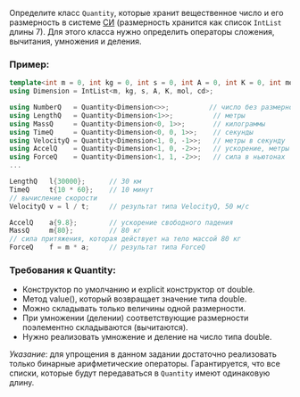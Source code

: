 Определите класс `Quantity`, которые хранит вещественное число и его размерность в системе [СИ][1] (размерность хранится как список `IntList` длины 7). Для этого класса нужно определить операторы сложения, вычитания, умножения и деления.

### Пример:

```cpp
template<int m = 0, int kg = 0, int s = 0, int A = 0, int K = 0, int mol = 0, int cd = 0>
using Dimension = IntList<m, kg, s, A, K, mol, cd>;

using NumberQ   = Quantity<Dimension<>>;          // число без размерности
using LengthQ   = Quantity<Dimension<1>>;          // метры
using MassQ     = Quantity<Dimension<0, 1>>;       // килограммы
using TimeQ     = Quantity<Dimension<0, 0, 1>>;    // секунды
using VelocityQ = Quantity<Dimension<1, 0, -1>>;   // метры в секунду
using AccelQ    = Quantity<Dimension<1, 0, -2>>;   // ускорение, метры в секунду в квадрате
using ForceQ    = Quantity<Dimension<1, 1, -2>>;   // сила в ньютонах
...

LengthQ   l{30000};      // 30 км
TimeQ     t{10 * 60};    // 10 минут
// вычисление скорости
VelocityQ v = l / t;     // результат типа VelocityQ, 50 м/с

AccelQ    a{9.8};        // ускорение свободного падения
MassQ     m{80};         // 80 кг
// сила притяжения, которая действует на тело массой 80 кг
ForceQ    f = m * a;     // результат типа ForceQ
```

### Требования к Quantity:

* Конструктор по умолчанию и explicit конструктор от double.
* Метод value(), который возвращает значение типа double.
* Можно складывать только величины одной размерности.
* При умножении (делении) соответствующие размерности поэлементно складываются (вычитаются).
* Нужно реализовать умножение и деление на число типа double.

_Указание_: для упрощения в данном задании достаточно реализовать только бинарные арифметические операторы. Гарантируется, что все списки, которые будут передаваться в `Quantity` имеют одинаковую длину.

[1]: https://ru.wikipedia.org/wiki/%D0%9C%D0%B5%D0%B6%D0%B4%D1%83%D0%BD%D0%B0%D1%80%D0%BE%D0%B4%D0%BD%D0%B0%D1%8F_%D1%81%D0%B8%D1%81%D1%82%D0%B5%D0%BC%D0%B0_%D0%B5%D0%B4%D0%B8%D0%BD%D0%B8%D1%86